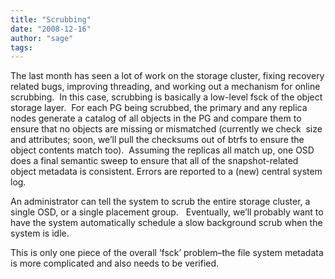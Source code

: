 ```yaml
---
title: "Scrubbing"
date: "2008-12-16"
author: "sage"
tags: 
---
```


The last month has seen a lot of work on the storage cluster, fixing recovery related bugs, improving threading, and working out a mechanism for online scrubbing.  In this case, scrubbing is basically a low-level fsck of the object storage layer.  For each PG being scrubbed, the primary and any replica nodes generate a catalog of all objects in the PG and compare them to ensure that no objects are missing or mismatched (currently we check  size and attributes; soon, we’ll pull the checksums out of btrfs to ensure the object contents match too).  Assuming the replicas all match up, one OSD does a final semantic sweep to ensure that all of the snapshot-related object metadata is consistent. Errors are reported to a (new) central system log.

An administrator can tell the system to scrub the entire storage cluster, a single OSD, or a single placement group.   Eventually, we’ll probably want to have the system automatically schedule a slow background scrub when the system is idle.

This is only one piece of the overall ‘fsck’ problem–the file system metadata is more complicated and also needs to be verified.

